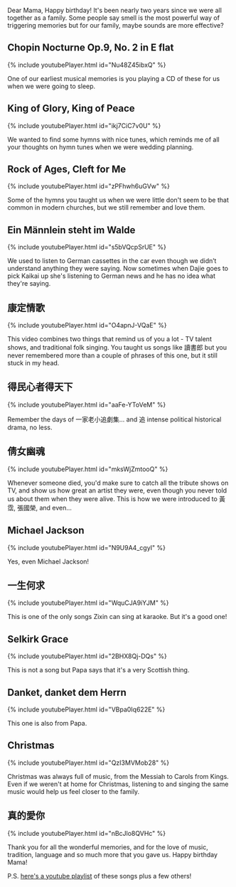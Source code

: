 Dear Mama, Happy birthday! It's been nearly two years since we were all together as a family. Some people say smell is the most powerful way of triggering memories but for our family, maybe sounds are more effective?

## Chopin Nocturne Op.9, No. 2 in E flat

{% include youtubePlayer.html id="Nu48Z45ibxQ" %}

One of our earliest musical memories is you playing a CD of these for us when we were going to sleep.

## King of Glory, King of Peace

{% include youtubePlayer.html id="ikj7CiC7v0U" %}

We wanted to find some hymns with nice tunes, which reminds me of all your thoughts on hymn tunes when we were wedding planning.

## Rock of Ages, Cleft for Me

{% include youtubePlayer.html id="zPFhwh6uGVw" %}

Some of the hymns you taught us when we were little don't seem to be that common in modern churches, but we still remember and love them.

## Ein Männlein steht im Walde

{% include youtubePlayer.html id="s5bVQcpSrUE" %}

We used to listen to German cassettes in the car even though we didn’t understand anything they were saying. Now sometimes when Dajie goes to pick Kaikai up she's listening to German news and he has no idea what they're saying.

## 康定情歌

{% include youtubePlayer.html id="O4apnJ-VQaE" %}

This video combines two things that remind us of you a lot - TV talent shows, and traditional folk singing. You taught us songs like 讀書郎 but you never remembered more than a couple of phrases of this one, but it still stuck in my head.

## 得民心者得天下

{% include youtubePlayer.html id="aaFe-YToVeM" %}

Remember the days of 一家老小追劇集... and 追 intense political historical drama, no less.

## 倩女幽魂

{% include youtubePlayer.html id="mksWjZmtooQ" %}

Whenever someone died, you'd make sure to catch all the tribute shows on TV, and show us how great an artist they were, even though you never told us about them when they were alive. This is how we were introduced to 黃霑, 張國榮, and even...

## Michael Jackson

{% include youtubePlayer.html id="N9U9A4_cgyI" %}

Yes, even Michael Jackson!

## 一生何求

{% include youtubePlayer.html id="WquCJA9iYJM" %}

This is one of the only songs Zixin can sing at karaoke. But it's a good one!

## Selkirk Grace

{% include youtubePlayer.html id="2BHX8Qj-DQs" %}

This is not a song but Papa says that it's a very Scottish thing.

## Danket, danket dem Herrn

{% include youtubePlayer.html id="VBpa0Iq622E" %}

This one is also from Papa.

## Christmas

{% include youtubePlayer.html id="QzI3MVMob28" %}

Christmas was always full of music, from the Messiah to Carols from Kings. Even if we weren't at home for Christmas, listening to and singing the same music would help us feel closer to the family.

## 真的愛你

{% include youtubePlayer.html id="nBcJlo8QVHc" %}

Thank you for all the wonderful memories, and for the love of music, tradition, language and so much more that you gave us.  Happy birthday Mama!

P.S. [here's a youtube playlist](https://www.youtube.com/playlist?list=PLcBISwwIyfMdTV4tOE8ijwGL26LS8pHQc) of these songs plus a few others!
